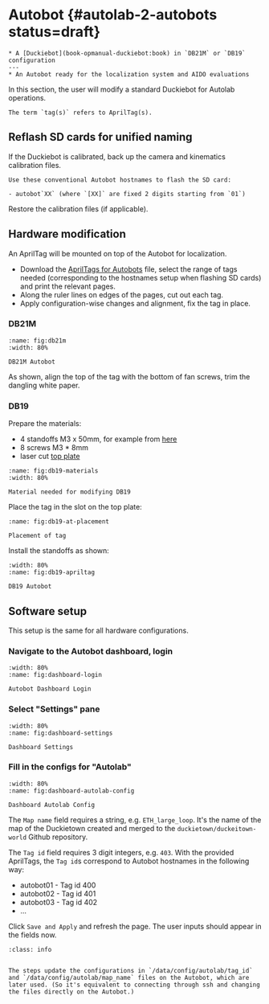 # Autobot {#autolab-2-autobots status=draft}

```{needget}
* A [Duckiebot](book-opmanual-duckiebot:book) in `DB21M` or `DB19` configuration
---
* An Autobot ready for the localization system and AIDO evaluations
```

In this section, the user will modify a standard Duckiebot for Autolab operations.

```{note}
The term `tag(s)` refers to AprilTag(s).
```

## Reflash SD cards for unified naming

If the Duckiebot is calibrated, back up the camera and kinematics calibration files.

```{attention}
Use these conventional Autobot hostnames to flash the SD card:

- autobot`XX` (where `[XX]` are fixed 2 digits starting from `01`)

```

Restore the calibration files (if applicable).

## Hardware modification

An AprilTag will be mounted on top of the Autobot for localization.

- Download the [AprilTags for Autobots](https://github.com/duckietown/docs-resources_autolab/blob/daffy/AprilTags/Apriltags_autobots.pdf) file, select the range of tags needed (corresponding to the hostnames setup when flashing SD cards) and print the relevant pages.
- Along the ruler lines on edges of the pages, cut out each tag.
- Apply configuration-wise changes and alignment, fix the tag in place.

### DB21M

```{figure} ./_images/autobots_db21m.jpg
:name: fig:db21m
:width: 80%

DB21M Autobot
```

As shown, align the top of the tag with the bottom of fan screws, trim the dangling white paper.

### DB19

Prepare the materials:

- 4 standoffs M3 x 50mm, for example from [here](https://www.distrelec.ch/en/spacer-bolt-6mm-50-mm-no-brand-distin3060pa-50/p/14843056?queryFromSuggest=true)
- 8 screws M3 * 8mm
- laser cut [top plate](https://github.com/duckietown/docs-resources_autolab/tree/daffy/Topplate_AprilTag)

```{figure} ./_images/autobots_db19-materials.jpg
:name: fig:db19-materials
:width: 80%

Material needed for modifying DB19
```

Place the tag in the slot on the top plate:

```{figure} ./_images/autobots_db19-at-placement.jpg
:name: fig:db19-at-placement

Placement of tag
```

Install the standoffs as shown:

```{figure} ./_images/autobots_db19.jpg
:width: 80%
:name: fig:db19-apriltag

DB19 Autobot
```
## Software setup

This setup is the same for all hardware configurations.

### Navigate to the Autobot dashboard, login

```{figure} ./_images/autobots_dashboard-login.png
:width: 80%
:name: fig:dashboard-login

Autobot Dashboard Login
```

### Select "Settings" pane

```{figure} ./_images/autobots_dashboard-settings.png
:width: 80%
:name: fig:dashboard-settings

Dashboard Settings
```

### Fill in the configs for "Autolab"

```{figure} ./_images/autobots_dashboard-autolab-config.png
:width: 80%
:name: fig:dashboard-autolab-config

Dashboard Autolab Config
```

The `Map name` field requires a string, e.g. `ETH_large_loop`. It's the name of the map of the Duckietown created and merged to the `duckietown/duckeitown-world` Github repository.

The `Tag id` field requires 3 digit integers, e.g. `403`. With the provided AprilTags, the `Tag id`s correspond to Autobot hostnames in the following way:

- autobot01 - Tag id 400
- autobot02 - Tag id 401
- autobot03 - Tag id 402
- ...

Click `Save and Apply` and refresh the page. The user inputs should appear in the fields now.

````{admonition} Where do the configs go?
:class: info


The steps update the configurations in `/data/config/autolab/tag_id` and `/data/config/autolab/map_name` files on the Autobot, which are later used. (So it's equivalent to connecting through ssh and changing the files directly on the Autobot.)
````
